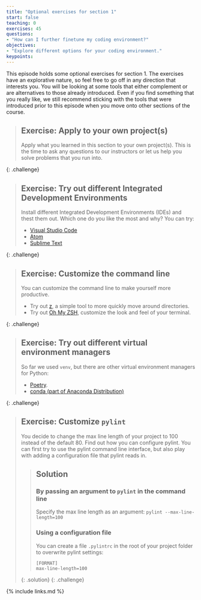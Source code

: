 ```yaml
---
title: "Optional exercises for section 1"
start: false
teaching: 0
exercises: 45
questions:
- "How can I further finetune my coding environment?"
objectives:
- "Explore different options for your coding environment."
keypoints:
---
```


This episode holds some optional exercises for section 1. 
The exercises have an explorative nature, so feel free to go off in any direction that interests you.
You will be looking at some tools that either complement or are alternatives to those already introduced.
Even if you find something that you really like,
we still recommend sticking with the tools that were introduced prior to this episode when you move onto other sections of the course.

> ## Exercise: Apply to your own project(s)
> Apply what you learned in this section to your own project(s). 
> This is the time to ask any questions to our instructors or let us help you solve problems that you run into.
> 
{: .challenge}

> ## Exercise: Try out different Integrated Development Environments
> Install different Integrated Development Environments (IDEs) and thest them out.
> Which one do you like the most and why?
> You can try: 
> - [Visual Studio Code](https://code.visualstudio.com/)
> - [Atom](https://atom-editor.cc/)
> - [Sublime Text](https://www.sublimetext.com/)
> 
{: .challenge}

> ## Exercise: Customize the command line
> You can customize the command line to make yourself more productive.
> - Try out [z](https://github.com/rupa/z), a simple tool to more quickly move around directories.
> - Try out [Oh My ZSH](https://ohmyz.sh/), customize the look and feel of your terminal.
> 
{: .challenge}

> ## Exercise: Try out different virtual environment managers
> So far we used `venv`, but there are other virtual environment managers for Python:
> - [Poetry](https://python-poetry.org/).
> - [conda (part of Anaconda Distribution)](https://www.anaconda.com/download)
> 
{: .challenge}

> ## Exercise: Customize `pylint`
> You decide to change the max line length of your project to 100 instead of the default 80. 
> Find out how you can configure pylint. You can first try to use the pylint command line interface, 
> but also play with adding a configuration file that pylint reads in.
>
>> ## Solution
>> ### By passing an argument to `pylint` in the command line
>> Specify the max line length as an argument: `pylint --max-line-length=100`
>>
>> ### Using a configuration file
>> You can create a file `.pylintrc` in the root of your project folder to overwrite pylint settings:
>> ```
>> [FORMAT]
>> max-line-length=100
>> ```
> {: .solution}
{: .challenge}




{% include links.md %}
